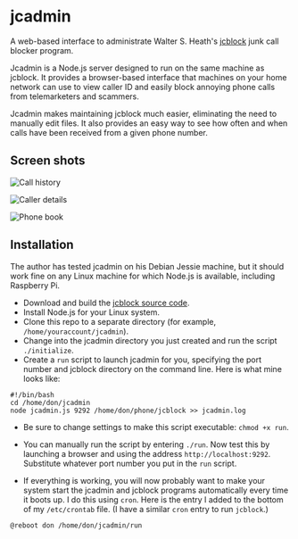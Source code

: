 # jcadmin
A web-based interface to administrate Walter S. Heath's [jcblock](http://jcblock.sourceforge.net) junk call blocker program.

Jcadmin is a Node.js server designed to run on the same machine as jcblock.
It provides a browser-based interface that machines on your home network can use to view caller ID and easily block annoying phone calls from telemarketers and scammers.

Jcadmin makes maintaining jcblock much easier, eliminating the need to manually edit files.  It also provides an easy way to see how often and when calls have been received from a given phone number.

## Screen shots

![Call history](https://raw.githubusercontent.com/cosinekitty/jcadmin/master/screenshots/jcadmin-home.png "Call history")

![Caller details](https://raw.githubusercontent.com/cosinekitty/jcadmin/master/screenshots/jcadmin-detail.png "Detail page")

![Phone book](https://raw.githubusercontent.com/cosinekitty/jcadmin/master/screenshots/jcadmin-phonebook.png "Phone book")

## Installation

The author has tested jcadmin on his Debian Jessie machine, but it should work fine on any Linux machine for which Node.js is available, including Raspberry Pi.

- Download and build the [jcblock source code](https://sourceforge.net/projects/jcblock/files/?source=navbar).
- Install Node.js for your Linux system.
- Clone this repo to a separate directory (for example, `/home/youraccount/jcadmin`).
- Change into the jcadmin directory you just created and run the script `./initialize`.
- Create a `run` script to launch jcadmin for you, specifying the port number and jcblock directory on the command line. Here is what mine looks like:
````
#!/bin/bash
cd /home/don/jcadmin
node jcadmin.js 9292 /home/don/phone/jcblock >> jcadmin.log
````
- Be sure to change settings to make this script executable: 
`chmod +x run`.

- You can manually run the script by entering `./run`. Now test this by launching a browser and using the address `http://localhost:9292`.  Substitute whatever port number you put in the `run` script.

- If everything is working, you will now probably want to make your system start the jcadmin and jcblock programs automatically every time it boots up.  I do this using `cron`.  Here is the entry I added to the bottom of my `/etc/crontab` file.  (I have a similar `cron` entry to run `jcblock`.)
````
@reboot don /home/don/jcadmin/run
````
